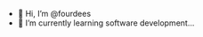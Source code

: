 - 👋 Hi, I’m @fourdees
- 👀 I’m currently learning software development...

<!---
fourdees/fourdees is a ✨ special ✨ repository because its `README.md` (this file) appears on your GitHub profile.
You can click the Preview link to take a look at your changes.
--->
